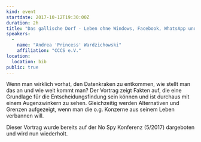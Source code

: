 ```yaml
---
kind: event
startdate: 2017-10-12T19:30:00Z
duration: 2h
title: "Das gallische Dorf - Leben ohne Windows, Facebook, WhatsApp und Google, wie gut geht denn das?"
speakers:
  -
    name: "Andrea 'Princess' Wardzichowski"
    affiliation: "CCCS e.V."
location:
  location: bib
public: true
---
```

Wenn man wirklich vorhat, den Datenkraken zu entkommen, wie stellt man
das an und wie weit kommt man? Der Vortrag zeigt Fakten auf, die eine
Grundlage für die Entscheidungsfindung sein können und ist durchaus mit
einem Augenzwinkern zu sehen. Gleichzeitig werden Alternativen und
Grenzen aufgezeigt, wenn man die o.g. Konzerne aus seinem Leben
verbannen will.

Dieser Vortrag wurde bereits auf der No Spy Konferenz (5/2017)
dargeboten und wird nun wiederholt.
